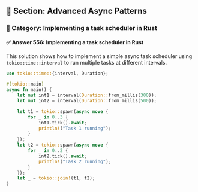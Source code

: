 ## 📘 Section: Advanced Async Patterns  
### 🔹 Category: Implementing a task scheduler in Rust  
#### ✅ Answer 556: Implementing a task scheduler in Rust

This solution shows how to implement a simple async task scheduler using `tokio::time::interval` to run multiple tasks at different intervals.

```rust
use tokio::time::{interval, Duration};

#[tokio::main]
async fn main() {
    let mut int1 = interval(Duration::from_millis(300));
    let mut int2 = interval(Duration::from_millis(500));

    let t1 = tokio::spawn(async move {
        for _ in 0..3 {
            int1.tick().await;
            println!("Task 1 running");
        }
    });
    let t2 = tokio::spawn(async move {
        for _ in 0..2 {
            int2.tick().await;
            println!("Task 2 running");
        }
    });
    let _ = tokio::join!(t1, t2);
}
```
